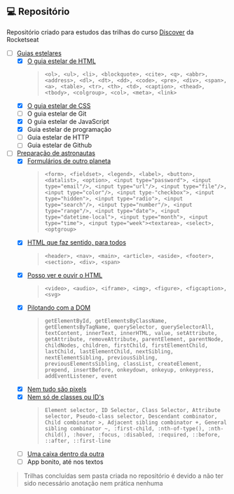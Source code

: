 ## 💻 Repositório

Repositório criado para estudos das trilhas do curso [Discover](https://app.rocketseat.com.br/discover) da Rocketseat

- [ ] [Guias estelares](https://github.com/FelipeBrenner/discover/tree/main/guias-estelares)
    - [x] [O guia estelar de HTML](https://github.com/FelipeBrenner/discover/tree/main/guias-estelares/1-o-guia-estelar-de-html)
        >```<ol>, <ul>, <li>, <blockquote>, <cite>, <q>, <abbr>, <address>, <dl>, <dt>, <dd>, <code>, <pre>, <div>, <span>, <a>, <table>, <tr>, <th>, <td>, <caption>, <thead>, <tbody>, <colgroup>, <col>, <meta>, <link>```
    - [x] [O guia estelar de CSS](https://github.com/FelipeBrenner/discover/tree/main/guias-estelares/2-o-guia-estelar-de-css)
    - [ ] O guia estelar de Git
    - [x] O guia estelar de JavaScript
    - [x] Guia estelar de programação
    - [ ] Guia estelar de HTTP
    - [ ] Guia estelar de Github
- [ ] [Preparação de astronautas](https://github.com/FelipeBrenner/discover/tree/main/preparacao-de-astronautas/)
    - [x] [Formulários de outro planeta](https://github.com/FelipeBrenner/discover/tree/main/preparacao-de-astronautas/1-formularios-de-outro-planeta)
        >```<form>, <fieldset>, <legend>, <label>, <button>, <datalist>, <option>, <input type="password">, <input type="email"/>, <input type="url"/>, <input type="file"/>, <input type="color"/>, <input type-"checkbox">, <input type="hidden">, <input type="radio">, <input type="search"/>, <input type="number"/>, <input type="range"/>, <input type="date">, <input type="datetime-local">, <input type="month">, <input type="time">, <input type="week"><textarea>, <select>, <optgroup>```
    - [x] [HTML que faz sentido, para todos](https://github.com/FelipeBrenner/discover/tree/main/preparacao-de-astronautas/2-html-que-faz-sentido-para-todos)
       >```<header>, <nav>, <main>, <article>, <aside>, <footer>, <section>, <div>, <span>```
    - [x] [Posso ver e ouvir o HTML](https://github.com/FelipeBrenner/discover/tree/main/preparacao-de-astronautas/3-posso-ver-e-ouvir-o-html)
        >```<video>, <audio>, <iframe>, <img>, <figure>, <figcaption>, <svg>```
    - [x] [Pilotando com a DOM](https://github.com/FelipeBrenner/discover/tree/main/preparacao-de-astronautas/4-pilotando-com-a-dom)
        >```getElementById, getElementsByClassName, getElementsByTagName, querySelector, querySelectorAll, textContent, innerText, innerHTML, value, setAttribute, getAttribute, removeAttribute, parentElement, parentNode, childNodes, children, firstChild, firstElementChild, lastChild, lastElementChild, nextSibling, nextElementSibling, previousSibling, previousElementsSibling, classList, createElement, prepend, insertBefore, onkeydown, onkeyup, onkeypress, addEventListener, event```
    - [x] [Nem tudo são pixels](https://github.com/FelipeBrenner/discover/tree/main/preparacao-de-astronautas/5-nem-tudo-sao-pixels)
    - [x] [Nem só de classes ou ID's](https://github.com/FelipeBrenner/discover/tree/main/preparacao-de-astronautas/6-nem-so-de-classes-ou-ids)
        >```Element selector, ID Selector, Class Selector, Attribute selector, Pseudo-class selector, Descendant combinator, Child combinator >, Adjacent sibling combinator +, General sibling combinator ~, :first-child, :nth-of-type(), :nth-child(), :hover, :focus, :disabled, :required, ::before, ::after, ::first-line```
    - [ ] [Uma caixa dentro da outra](https://github.com/FelipeBrenner/discover/tree/main/preparacao-de-astronautas/7-uma-caixa-dentro-da-outra)
    - [ ] App bonito, até nos textos

> Trilhas concluídas sem pasta criada no repositório é devido a não ter sido necessário anotação nem prática nenhuma
